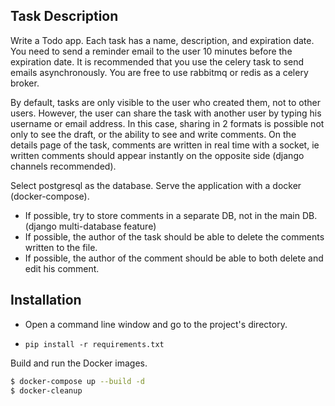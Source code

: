 ## Task Description
Write a Todo app. Each task has a name, description, and expiration date. You need to send a reminder email to the user 10 minutes before the expiration date. It is recommended that you use the celery task to send emails asynchronously. You are free to use rabbitmq or redis as a celery broker.

By default, tasks are only visible to the user who created them, not to other users. However, the user can share the task with another user by typing his username or email address. In this case, sharing in 2 formats is possible not only to see the draft, or the ability to see and write comments. On the details page of the task, comments are written in real time with a socket, ie written comments should appear instantly on the opposite side (django channels recommended).

Select postgresql as the database. Serve the application with a docker (docker-compose).

- If possible, try to store comments in a separate DB, not in the main DB. (django multi-database feature)
- If possible, the author of the task should be able to delete the comments written to the file.
- If possible, the author of the comment should be able to both delete and edit his comment.

## Installation
- Open a command line window and go to the project's directory.

- `pip install -r requirements.txt`

Build and run the Docker images.
```sh
$ docker-compose up --build -d
$ docker-cleanup
```